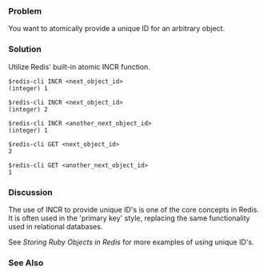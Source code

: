 ### Problem

You want to atomically provide a unique ID for an arbitrary object.

### Solution

Utilize Redis' built-in atomic INCR function.

	$redis-cli INCR <next_object_id>
	(integer) 1

    $redis-cli INCR <next_object_id>
    (integer) 2

	$redis-cli INCR <another_next_object_id>
	(integer) 1

	$redis-cli GET <next_object_id>
	2
		
	$redis-cli GET <another_next_object_id>
	1
	
### Discussion

The use of INCR to provide unique ID's is one of the core concepts in Redis. It is often used in the 'primary key' style, replacing the same functionality used in relational databases.

See *Storing Ruby Objects in Redis* for more examples of using unique ID's.

### See Also

